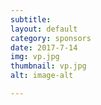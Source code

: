 ```yaml
---
subtitle:
layout: default
category: sponsors
date: 2017-7-14
img: vp.jpg
thumbnail: vp.jpg
alt: image-alt 

---
```




